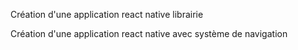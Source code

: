 Création d'une application react native librairie

Création d'une application react native avec système de navigation
